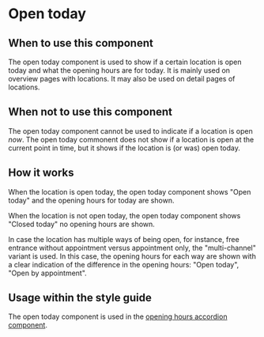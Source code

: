 # Open today

## When to use this component

The open today component is used to show if a certain location is open today and what the opening hours are for today. It is mainly used on overview pages with locations. It may also be used on detail pages of locations.

## When not to use this component

The open today component cannot be used to indicate if a location is open *now*. The open today commonent does not show if a location is open at the current point in time, but it shows if the location is (or was) open today.

## How it works

When the location is open today, the open today component shows "Open today" and the opening hours for today are shown.

When the location is not open today, the open today component shows "Closed today" no opening hours are shown.

In case the location has multiple ways of being open, for instance, free entrance without appointment versus appointment only, the "multi-channel" variant is used. In this case, the opening hours for each way are shown with a clear indication of the difference in the opening hours: "Open today", "Open by appointment".

## Usage within the style guide

The open today component is used in the <a href="{{path './opening-hours-accordion'}}">opening hours accordion component</a>.